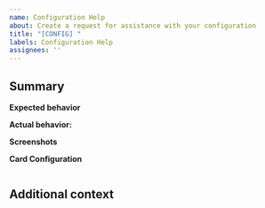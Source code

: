 ```yaml
---
name: Configuration Help
about: Create a request for assistance with your configuration
title: "[CONFIG] "
labels: Configuration Help
assignees: ''
---
```


<!--

Have you read Atomic Calendar Revive's Quick Start Guide? https://marksie1988.github.io/atomic-calendar-revive/quickstart.html

-->

## Summary

<!-- One paragraph explanation of what you are unable to configure. -->

**Expected behavior**

<!-- What you expect to happen -->

**Actual behavior:**

<!-- What actually happens -->

**Screenshots**

<!-- screenshots of Gifs of the issue -->

**Card Configuration**

<!-- A copy of the card configuration you are using -->

```yaml

```

## Additional context

<!-- Add any other context or screenshots about the feature request here. -->
